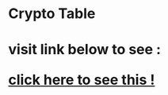 <h1>Crypto Table<h1>
 <p>visit link below to see : </p>
 <a href="https://shubham1upadhyay.github.io/CryptoTable/">click here to see this ! </a>

